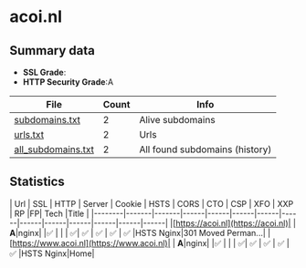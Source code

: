 

# acoi.nl
## Summary data


 - **SSL Grade**:
 - **HTTP Security Grade**:A


| File       | Count | Info |
|------------|-------|------|
|[subdomains.txt](/data/acoi.nl/subdomains.txt)|2|Alive subdomains|
|[urls.txt](/data/acoi.nl/urls.txt)|2|Urls|
|[all_subdomains.txt](/data/acoi.nl/all_subdomains.txt)|2|All found subdomains (history)|


## Statistics


| Url | SSL | HTTP | Server | Cookie | HSTS | CORS | CTO | CSP | XFO | XXP | RP |FP| Tech |Title |
|--------|-------|-------|------|------|------|------|------|------|------|------|------|------|------|
|[https://acoi.nl](https://acoi.nl)| | **A**|nginx| |:white_check_mark: | | | :white_check_mark:| :white_check_mark: | :white_check_mark: | :white_check_mark: | :white_check_mark: |HSTS Nginx|301 Moved Perman...|
|[https://www.acoi.nl](https://www.acoi.nl)| | **A**|nginx| |:white_check_mark: | | | :white_check_mark:| :white_check_mark: | :white_check_mark: | :white_check_mark: | :white_check_mark: |HSTS Nginx|Home|